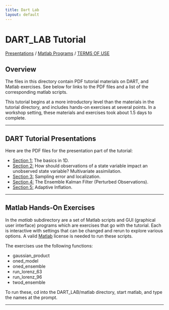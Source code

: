 ```yaml
---
title: Dart Lab
layout: default
---
```


# DART_LAB Tutorial

[Presentations](#Presentations) / [Matlab Programs](#Matlab) / [TERMS OF
USE](#Legalese)

## Overview

The files in this directory contain PDF tutorial materials on DART, and
Matlab exercises. See below for links to the PDF files and a list of the
corresponding matlab scripts.

This tutorial begins at a more introductory level than the materials in
the tutorial directory, and includes hands-on exercises at several
points. In a workshop setting, these materials and exercises took about
1.5 days to complete.

<span id="Presentations"></span>

-----

## DART Tutorial Presentations

Here are the PDF files for the presentation part of the tutorial:

  - [Section 1:](../DART_LAB/presentations/DART_LAB_Section01.pdf) The basics in 1D.
  - [Section 2:](../DART_LAB/presentations/DART_LAB_Section02.pdf) How should
    observations of a state variable impact an unobserved state
    variable? Multivariate assimilation.
  - [Section 3:](../DART_LAB/presentations/DART_LAB_Section03.pdf) Sampling error and
    localization.
  - [Section 4:](../DART_LAB/presentations/DART_LAB_Section04.pdf) The Ensemble
    Kalman Filter (Perturbed Observations).
  - [Section 5:](../DART_LAB/presentations/DART_LAB_Section05.pdf) Adaptive
    Inflation.

<span id="Matlab"></span>

-----

## Matlab Hands-On Exercises

In the *matlab* subdirectory are a set of Matlab scripts and GUI
(graphical user interface) programs which are exercises that go with the
tutorial. Each is interactive with settings that can be changed and
rerun to explore various options. A valid
[Matlab](http://www.mathworks.com/products/matlab/) license is needed to
run these scripts.

The exercises use the following functions:

  - gaussian_product
  - oned_model
  - oned_ensemble
  - run_lorenz_63
  - run_lorenz_96
  - twod_ensemble

To run these, cd into the DART_LAB/matlab directory, start matlab, and
type the names at the prompt.

<span id="Legalese"></span>

-----
